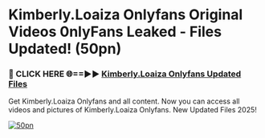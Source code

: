 # Kimberly.Loaiza Onlyfans Original Videos 0nlyFans Leaked - Files Updated! (50pn)

<h3>🔴 CLICK HERE 🌐==►► <a href="https://tinyurl.com/2m67pmp6" rel="nofollow">Kimberly.Loaiza Onlyfans Updated Files</a></h3>

Get Kimberly.Loaiza Onlyfans and all content. Now you can access all videos and pictures of Kimberly.Loaiza Onlyfans. New Updated Files 2025!

[![50pn](https://i.imgur.com/H4QAA4z.gif)](https://tinyurl.com/2m67pmp6)